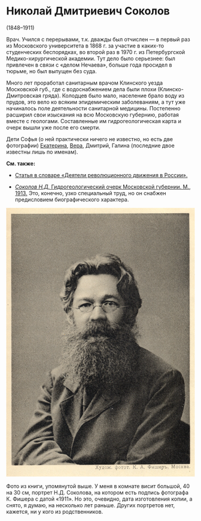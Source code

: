 # Николай Дмитриевич Соколов
(1848–1911)

Врач. Учился с перерывами, т.к. дважды был отчислен — в первый раз из Московского университета в 1868 г. за участие в каких-то студенческих беспорядках, во второй раз в 1970 г. из Петербургской Медико-хирургической академии. Тут дело было серьезнее: был привлечен в связи с «делом Нечаева», больше года просидел в тюрьме, но был выпущен без суда.

Много лет проработал санитарным врачом Клинского уезда Московской губ., где с водоснабжением дела были плохи (Клинско-Дмитровская гряда). Колодцев было мало, население брало воду из прудов, это вело ко всяким эпидемическим заболеваниям, а тут уже начиналось поле деятельности санитарной медицины. Постепенно расширил свои изыскания на всю Московскую губернию, работая вместе с геологами. Составленные им гидрогеологическая карта и очерк вышли уже после его смерти.

Дети Софья (о ней практически ничего не известно, но есть две фотографии) [Екатерина](ENS.md), [Вера](VNO.md), Дмитрий, Галина (последние двое известны лишь по именам).

**См. также:**

- [Статья в словаре «Деятели революционного движения в России».](https://slovari.yandex.ru/%D1%81%D0%BE%D0%BA%D0%BE%D0%BB%D0%BE%D0%B2%20%D0%BD%D0%B8%D0%BA%D0%BE%D0%BB%D0%B0%D0%B9%20%D0%B4%D0%BC%D0%B8%D1%82%D1%80%D0%B8%D0%B5%D0%B2%D0%B8%D1%87/%D0%A0%D0%B5%D0%B2%D0%BE%D0%BB%D1%8E%D1%86%D0%B8%D0%BE%D0%BD%D0%B5%D1%80%D1%8B/%D0%A1%D0%BE%D0%BA%D0%BE%D0%BB%D0%BE%D0%B2%20%D0%9D%D0%B8%D0%BA%D0%BE%D0%BB%D0%B0%D0%B9%20%D0%94%D0%BC%D0%B8%D1%82%D1%80%D0%B8%D0%B5%D0%B2%D0%B8%D1%87/)

- [*Соколов Н.Д.* Гидрогеологический очерк Московской губернии. М., 1913.](http://www.etomesto.ru/map/moscow/gidrogeolog/gidrologiya-sokolov.pdf) Это, конечно, узко специальный труд, но он снабжен предисловием биографического характера.

![](img/NDS.jpg)

Фото из книги, упомянутой выше. У меня в комнате висит большой, 40 на 30 см, портрет Н.Д. Соколова, на котором есть подпись фотографа К. Фишера с датой «1911». Но это, очевидно, дата изготовления копии, а снято, я думаю, на несколько лет раньше. Других портретов нет, кажется, ни у кого из родственников.